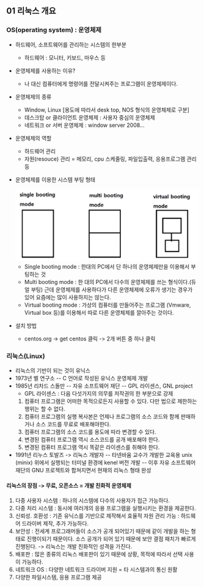 ## 01 리눅스 개요

### OS(operating system) : 운영체제
- 하드웨어, 소프트웨어를 관리하는 시스템의 한부분
    - 하드웨어 : 모니터, 키보드, 마우스 등
- 운영체제를 사용하는 이유?
    - 나 대신 컴퓨터에게 명령어를 전달시켜주는 프로그램이 운영체제이다.
- 운영체제의 종류
    - Window, Linux
    [용도에 따라서 desk top, NOS 형식의 운영체제로 구분]
    - 데스크탑 or 클라이언트 운영체제  : 사용자 중심의 운영체제 
    - 네트워크 or 서버 운영체제 : window server 2008...
- 운영체제의 역할
    - 하드웨어 관리
    - 자원(resouce) 관리 = 메모리, cpu 스케줄링, 파일입출력, 응용프로그램 관리 등
- 운영체제를 이용한 시스템 부팅 형태

    <img src = "img\부팅형태.png"  alt = "1">

    - Single booting mode : 한대의 PC에서 단 하나의 운영체제만을 이용해서 부팅하는 것
    - Multi booting mode : 한 대의 PC에서 다수의 운영체제를 쓰는 형식이다.(듀얼 부팅) 근데 운영체제를 사용하다가 다른 운영체제에 오류가 생기는 경우가 있어 요즘에는 많이 사용하지는 않는다.
    - Virtual booting mode : 가상의 컴퓨터를 만들어주는 프로그램 (Vmware, Virtual box 등)를 이용해서 따로 다른 운영체제를 깔아주는 것이다.
- 설치 방법
    - centos.org -> get centos 클릭 -> 2개 버튼 중 하나 클릭

### 리눅스(Linux)
- 리눅스의 기반이 되는 것이 유닉스
- 1973년 벨 연구소 -- C 언어로 작성된 유닉스 운영체제 개발
- 1985년 리차드 스돌만 -- 자유 소프트웨어 재단 -- GPL 라이센스, GNL project
    - GPL 라이센스 : 다음 다섯가지의 의무를 저작권의 한 부분으로 강제
    1. 컴퓨터 프로그램은 어떠한 목적으로든지 사용할 수 있다. 다만 법으로 제한하는 행위는 할 수 없다.
    2. 컴퓨터 프로그램의 실행 복사본은 언제나 프로그램의 소스 코드와 함께 판매하거나 소스 코드를 무료로 배포해야한다.
    3. 컴퓨터 프로그램의 소스 코드를 용도에 따라 변경할 수 있다.
    4. 변경된 컴퓨터 프로그램 역시 소스코드를 공개 배포해야 한다.
    5. 변경된 컴퓨터 프로그램 역시 똑같은 라이센스를 취해야 한다.
- 1991년 리누스 토발즈 -> 리눅스 개발자 -- 타넨바움 교수가 개발한 교육용 unix (minix) 위에서 실행되는 터미널 환경에 kenel 버전 개발 -- 이후 자유 소프트웨어 재단의 GNU 프로젝트와 합쳐지면서 현재의 리눅스 형태 완성 
#### 리눅스의 장점 -> 무료, 오픈소스 = 개발 친화적 운영체제
1. 다중 사용자 시스템 : 하나의 시스템에 다수의 사용자가 접근 가능하다.
2. 다중 처리 시스템 : 동시에 여러개의 응용 프로그램을 실행시키는 환경을 제공한다.
3. 신뢰성. 호환성 : 기존 유닉스를 기반으로 제작해서 효율적 자원 관리 가능
    : 하드웨어 드라이버 제작, 추가 가능하다.
4. 보안성 : 전세계 프로그래머들이 소스가 공개 되어있기 때문에 같이 개발을 하는 형태로 진행이되기 때문이다. 소스 공개가 되어 있기 때문에 보안 결점 패치가 빠르게 진행된다.
    -> 리눅스는 개발 친화적인 성격을 가진다.
5. 배포판 : 많은 종류의 리눅스 배포판이 있기 때문에 상황, 목적에 따라서 선택 사용이 가능하다.
6. 네트워크 OS : 다양한 네트워크 드라이버 지원 = 타 시스템과의 통신 원활
7. 다양한 파일시스템, 응용 프로그램 제공  